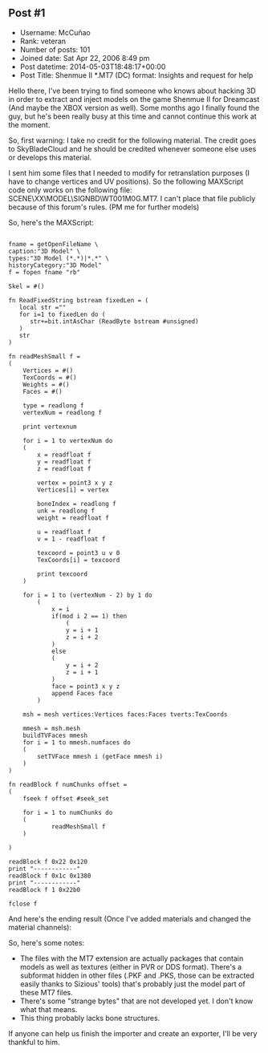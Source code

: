 ## Post #1
- Username: McCuñao
- Rank: veteran
- Number of posts: 101
- Joined date: Sat Apr 22, 2006 8:49 pm
- Post datetime: 2014-05-03T18:48:17+00:00
- Post Title: Shenmue II *.MT7 (DC) format: Insights and request for help

Hello there, I've been trying to find someone who knows about hacking 3D in order to extract and inject models on the game Shenmue II for Dreamcast (And maybe the XBOX version as well). Some months ago I finally found the guy, but he's been really busy at this time and cannot continue this work at the moment.

So, first warning: I take no credit for the following material. The credit goes to SkyBladeCloud and he should be credited whenever someone else uses or develops this material.

I sent him some files that I needed to modify for retranslation purposes (I have to change vertices and UV positions). So the following MAXScript code only works on the following file: SCENE\XX\MODEL\SIGNBD\WT001M0G.MT7. I can't place that file publicly because of this forum's rules. (PM me for further models)

So, here's the MAXScript:

```

fname = getOpenFileName \ 
caption:"3D Model" \
types:"3D Model (*.*)|*.*" \
historyCategory:"3D Model"
f = fopen fname "rb"

Skel = #()

fn ReadFixedString bstream fixedLen = (
   local str =""
   for i=1 to fixedLen do (
      str+=bit.intAsChar (ReadByte bstream #unsigned)
   )
   str
)

fn readMeshSmall f =
(
	Vertices = #()
	TexCoords = #()
	Weights = #()
	Faces = #()
	
	type = readlong f
	vertexNum = readlong f
	
	print vertexnum
	
	for i = 1 to vertexNum do
	(
		x = readfloat f
		y = readfloat f
		z = readfloat f
		
		vertex = point3 x y z
		Vertices[i] = vertex
		
		boneIndex = readlong f
		unk = readlong f		
		weight = readfloat f

		u = readfloat f
		v = 1 - readfloat f
		
		texcoord = point3 u v 0
		TexCoords[i] = texcoord
		
		print texcoord
	)

	for i = 1 to (vertexNum - 2) by 1 do
		(
			x = i
			if(mod i 2 == 1) then
				(
				y = i + 1
				z = i + 2
			)
			else
			(
				y = i + 2
				z = i + 1
			)				
			face = point3 x y z
			append Faces face
		)

	msh = mesh vertices:Vertices faces:Faces tverts:TexCoords
		
	mmesh = msh.mesh
	buildTVFaces mmesh
	for i = 1 to mmesh.numfaces do
	(
		setTVFace mmesh i (getFace mmesh i)
	)
)

fn readBlock f numChunks offset =
(
	fseek f offset #seek_set
	
	for i = 1 to numChunks do
	(
			readMeshSmall f
	)
	
)

readBlock f 0x22 0x120
print "------------"
readBlock f 0x1c 0x1380
print "------------"
readBlock f 1 0x22b0

fclose f
```


And here's the ending result (Once I've added materials and changed the material channels):


So, here's some notes:
 - The files with the MT7 extension are actually packages that contain models as well as textures (either in PVR or DDS format). There's a subformat hidden in other files (.PKF and .PKS, those can be extracted easily thanks to Sizious' tools) that's probably just the model part of these MT7 files.
 - There's some "strange bytes" that are not developed yet. I don't know what that means.
 - This thing probably lacks bone structures.

If anyone can help us finish the importer and create an exporter, I'll be very thankful to him.
